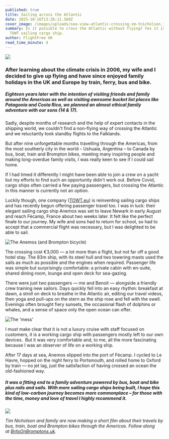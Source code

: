```yaml
---
published: true
title: Sailing across the Atlantic
date: 2025-10-16T13:26:11.569Z
cover_image: /images/uploads/sea-view-atlantic-crossing-sm-tnicholson.jpg
summary: Is it possible to cross the Atlantic without flying? Yes it is, with a
  TOWT sailing cargo ship.
author: FlightFree UK
read_time_minute: 4
---
```

![](/images/uploads/sea-view-atlantic-crossing-tnicholson.jpg)

### After learning about the climate crisis in 2006, my wife and I decided to give up flying and have since enjoyed family holidays in the UK and Europe by train, ferry, bus and bike.

##### Eighteen years later with the intention of visiting friends and family around the Americas as well as visiting awesome bucket list places like Patagonia and Costa Rica, we planned an almost ethical family adventure with our sons (14 & 17).

Sadly, despite months of research and the help of expert contacts in the shipping world, we couldn't find a non-flying way of crossing the Atlantic and we reluctantly took standby flights to the Falklands. 

B﻿ut after nine unforgettable months travelling through the Americas, from the most southerly city in the world – Ushuaia, Argentina – to Canada by bus, boat, train and Brompton bikes, meeting many inspiring people and making long-overdue family visits, I was really keen to see if I could sail home.

If I had timed it differently I might have been able to join a crew on a yacht but my efforts to find such an opportunity didn't work out. Before Covid, cargo ships often carried a few paying passengers, but crossing the Atlantic in this manner is currently not an option. 

Luckily though, one company ([TOWT.eu](https://towt.eu/)) is reinventing sailing cargo ships and has recently begun offering passenger travel too. I was in luck: their elegant sailing cargo ship Anemos was set to leave Newark in early August and reach Fécamp, France about two weeks later. It felt like the perfect finale to our journey. My wife and sons had to return for school, so had to accept that a commercial flight was necessary, but I was delighted to be able to sail.

![](/images/uploads/cargo-boat-tnicholson.jpg "The Anemos (and Brompton bicycle)")

The crossing cost €3,000 — a lot more than a flight, but not far off a good hotel stay. The 83m ship, with its steel hull and two towering masts used the sails as much as possible and the engines when required. Passenger life was simple but surprisingly comfortable: a private cabin with en-suite, shared dining room, lounge and open deck for sea-gazing.

There were just two passengers — me and Benoit — alongside a friendly crew training new sailors. Days quickly fell into an easy rhythm: breakfast at dawn, a stroll on deck to breathe in the Atlantic air, editing our travel videos, then yoga and pull-ups on the stern as the ship rose and fell with the swell. Evenings often brought fiery sunsets, the occasional flash of dolphins or whales, and a sense of space only the open ocean can offer.

![](/images/uploads/mess-room-tnicholson.jpg "The 'mess'")

I must make clear that it is not a luxury cruise with staff focused on customers, it is a working cargo ship with passengers mostly left to our own devices.  But it was very comfortable and, to me, all the more fascinating because I was an observer of life on a working ship.  

After 17 days at sea, Anemos slipped into the port of Fécamp. I cycled to Le Havre, hopped on the night ferry to Portsmouth, and rolled home to Oxford by train — no jet lag, just the satisfaction of having crossed an ocean the old-fashioned way.

##### It was a fitting end to a family adventure powered by bus, boat and bike plus rails and sails. With more sailing cargo ships being built, I hope this kind of low-carbon journey becomes more commonplace – for those with the time, money and love of travel I highly recommend it.

![](/images/uploads/sunset-atlantic-crossing-tnicholson.jpg)

*T﻿im Nicholson and family are now making a short film about their travels by bus, train, boat and Brompton bikes through the Americas. Follow along at [BritsOnBromptons.uk](https://britsonbromptons.uk/).*